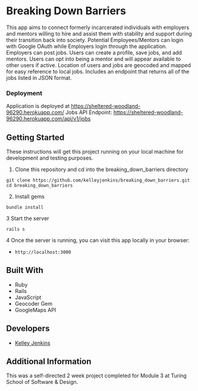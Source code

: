 # Breaking Down Barriers

This app aims to connect formerly incarcerated individuals with employers and mentors willing to hire and assist them with stability and support during their transition back into society. Potential Employees/Mentors can login with Google OAuth while Employers login through the application. Employers can post jobs. Users can create a profile, save jobs, and add mentors. Users can opt into being a mentor and will appear available to other users if active. Location of users and jobs are geocoded and mapped for easy reference to local jobs. Includes an endpoint that returns all of the jobs listed in JSON format. 


### Deployment
Application is deployed at https://sheltered-woodland-96290.herokuapp.com/
Jobs API Endpoint: https://sheltered-woodland-96290.herokuapp.com/api/v1/jobs

## Getting Started

These instructions will get this project running on your local machine for development and testing purposes.

1. Clone this repository and cd into the breaking_down_barriers directory

  ```
  git clone https://github.com/kelleyjenkins/breaking_down_barriers.git
  cd breaking_down_barriers
  ```

2. Install gems
  ```
  bundle install
  ```

3 Start the server
  ```
  rails s
  ```

4 Once the server is running, you can visit this app locally in your browser:
* `http://localhost:3000`

## Built With
 * Ruby
 * Rails
 * JavaScript
 * Geocoder Gem
 * GoogleMaps API
 
 ## Developers
 - [Kelley Jenkins](https://github.com/kelleyjenkins)
 
 ## Additional Information
 
 This was a self-directed 2 week project completed for Module 3 at Turing School of Software & Design. 
